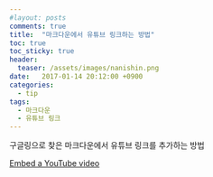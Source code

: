 ```yaml
---
#layout: posts
comments: true
title:  "마크다운에서 유튜브 링크하는 방법"
toc: true
toc_sticky: true
header:
  teaser: /assets/images/nanishin.png
date:   2017-01-14 20:12:00 +0900
categories:
  - tip
tags:
  - 마크다운
  - 유튜브 링크
---
```

구글링으로 찾은 마크다운에서 유튜브 링크를 추가하는 방법

[Embed a YouTube video][embed-a-youtube-video]

[embed-a-youtube-video]: http://stackoverflow.com/questions/11804820/embed-a-youtube-video
